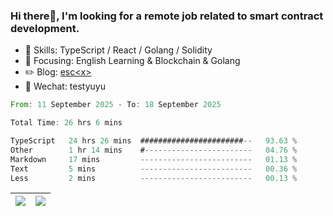 ### Hi there👋, I'm looking for a remote job related to smart contract development.


- 🔨 Skills: TypeScript / React / Golang / Solidity
- 🎯 Focusing: English Learning & Blockchain & Golang
- ✏️ Blog: [esc\<x\>](https://escx.github.io)
- 💬 Wechat: testyuyu


<!--START_SECTION:waka-->

```rust
From: 11 September 2025 - To: 18 September 2025

Total Time: 26 hrs 6 mins

TypeScript   24 hrs 26 mins  #######################--   93.63 %
Other        1 hr 14 mins    #------------------------   04.76 %
Markdown     17 mins         -------------------------   01.13 %
Text         5 mins          -------------------------   00.36 %
Less         2 mins          -------------------------   00.13 %
```

<!--END_SECTION:waka-->


| <img align="center" src="https://github-readme-stats.vercel.app/api/?username=escX&show_icons=true&theme=buefy&hide_border=true&card_width=500" /> | <img align="center" src="https://github-readme-stats.vercel.app/api/top-langs/?username=escX&layout=compact&theme=buefy&hide_border=true&card_width=500" /> |
| ------------- | ------------- |
